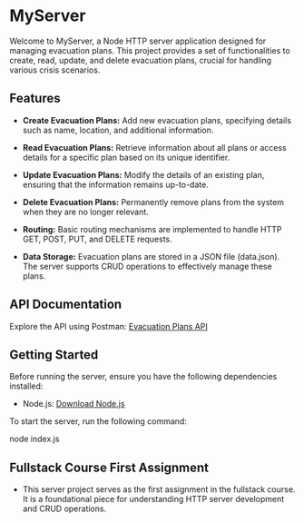 # MyServer

Welcome to MyServer, a Node HTTP server application designed for managing evacuation plans. This project provides a set of functionalities to create, read, update, and delete evacuation plans, crucial for handling various crisis scenarios.

## Features

- **Create Evacuation Plans:** Add new evacuation plans, specifying details such as name, location, and additional information.

- **Read Evacuation Plans:** Retrieve information about all plans or access details for a specific plan based on its unique identifier.

- **Update Evacuation Plans:** Modify the details of an existing plan, ensuring that the information remains up-to-date.

- **Delete Evacuation Plans:** Permanently remove plans from the system when they are no longer relevant.

- **Routing:** Basic routing mechanisms are implemented to handle HTTP GET, POST, PUT, and DELETE requests.

- **Data Storage:** Evacuation plans are stored in a JSON file (data.json). The server supports CRUD operations to effectively manage these plans.

## API Documentation

Explore the API using Postman: [Evacuation Plans API](https://documenter.getpostman.com/view/32008774/2s9YypDN43)

## Getting Started

Before running the server, ensure you have the following dependencies installed:

- Node.js: [Download Node.js](https://nodejs.org/)

To start the server, run the following command:

node index.js

## Fullstack Course First Assignment
- This server project serves as the first assignment in the fullstack course. It is a foundational piece for understanding HTTP server development and CRUD operations.
